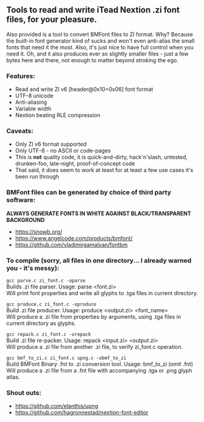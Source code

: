 ## Tools to read and write iTead Nextion .zi font files, for your pleasure.

Also provided is a tool to convert BMFont files to ZI format. Why? Because the built-in font generator kind of sucks and won't even anti-alias the small fonts that need it the most. Also, it's just nice to have full control when you need it. Oh, and it also produces ever so slightly smaller files - just a few bytes here and there, not enough to matter beyond stroking the ego.

### Features:

- Read and write ZI v6 [header@0x10=0x06] font format
- UTF-8 unicode
- Anti-aliasing
- Variable width
- Nextion beating RLE compression

### Caveats:

- Only ZI v6 format supported
- Only UTF-8 - no ASCII or code-pages
- This is **not** quality code, it is quick-and-dirty, hack'n'slash, untested, drunken-foo, late-night, proof-of-concept code
- That said, it does seem to work at least for at least a few use cases it's been run through

### BMFont files can be generated by choice of third party software:

**ALWAYS GENERATE FONTS IN WHITE AGAINST BLACK/TRANSPARENT BACKGROUND**

- https://snowb.org/
- https://www.angelcode.com/products/bmfont/
- https://github.com/vladimirgamalyan/fontbm


### To compile (sorry, all files in one directory... I already warned you - it's messy):

```gcc parse.c zi_font.c -oparse```  
Builds .zi file parser. Usage: parse <font.zi>  
Will print font properties and write all glyphs to .tga files in current directory.


```gcc produce.c zi_font.c -oproduce```  
Build .zi file producer. Usage: produce <output.zi> <font_name> <height>  
Will produce a .zi file from properties by arguments, using .tga files in current directory as glyphs.


```gcc repack.c zi_font.c -orepack```  
Build .zi file re-packer. Usage: repack <input.zi> <output.zi>  
Will produce a .zi file from another .zi file, to verify zi_font.c operation.


```gcc bmf_to_zi.c zi_font.c upng.c -obmf_to_zi```  
Build BMFont Binary .fnt to .zi conversion tool. Usage: bmf_to_zi <font> (omit .fnt)  
Will produce a .zi file from a .fnt file with accompanying .tga or .png glyph atlas.


### Shout outs:

- https://github.com/elanthis/upng
- https://github.com/hagronnestad/nextion-font-editor






